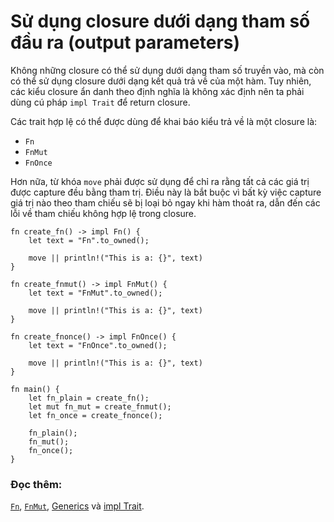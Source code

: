 # Sử dụng closure dưới dạng tham số đầu ra (output parameters)

Không những closure có thể sử dụng dưới dạng tham số truyền vào, mà còn có thể sử dụng closure dưới dạng kết quả trả về của một hàm.
Tuy nhiên, các kiểu closure ẩn danh theo định nghĩa là không xác định nên ta phải dùng cú pháp `impl Trait` để return closure.

Các trait hợp lệ có thể được dùng để khai báo kiểu trả về là một closure là:

- `Fn`
- `FnMut`
- `FnOnce`

Hơn nữa, từ khóa `move` phải được sử dụng để chỉ ra rằng tất cả các giá trị được capture đều bằng tham trị. Điều này là bắt buộc vì
bất kỳ việc capture giá trị nào theo tham chiếu sẽ bị loại bỏ ngay khi hàm thoát ra, dẫn đến các lỗi về tham chiếu không hợp lệ trong closure.

```rust,editable
fn create_fn() -> impl Fn() {
    let text = "Fn".to_owned();

    move || println!("This is a: {}", text)
}

fn create_fnmut() -> impl FnMut() {
    let text = "FnMut".to_owned();

    move || println!("This is a: {}", text)
}

fn create_fnonce() -> impl FnOnce() {
    let text = "FnOnce".to_owned();

    move || println!("This is a: {}", text)
}

fn main() {
    let fn_plain = create_fn();
    let mut fn_mut = create_fnmut();
    let fn_once = create_fnonce();

    fn_plain();
    fn_mut();
    fn_once();
}
```

### Đọc thêm:

[`Fn`][fn], [`FnMut`][fnmut], [Generics][generics] và [impl Trait][impltrait].

[fn]: https://doc.rust-lang.org/std/ops/trait.Fn.html
[fnmut]: https://doc.rust-lang.org/std/ops/trait.FnMut.html
[generics]: ../../generics.md
[impltrait]: ../../trait/impl_trait.md
